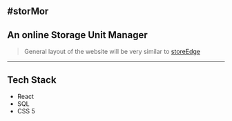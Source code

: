## #storMor

## An online Storage Unit Manager

> General layout of the website will be very similar to [storeEdge](https://www.storedge.com/)

---

## Tech Stack

- React
- SQL
- CSS 5
